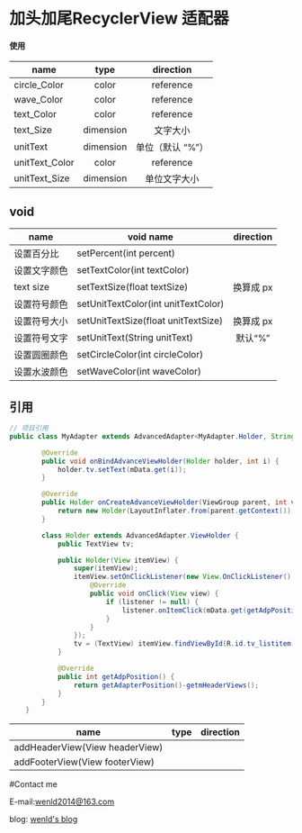 # 加头加尾RecyclerView 适配器

#### 使用



| name        | type           | direction  |
| ------------- |:-------------:| :-----:|
| circle_Color      | color|reference | 圆颜色 |
| wave_Color      | color|reference      |  水波纹颜色 |
| text_Color | color|reference      |    文字颜色 |
| text_Size | dimension      |    文字大小 |
| unitText | dimension      |    单位（默认 “%”） |
| unitText_Color | color|reference      |    单位文字颜色 |
| unitText_Size | dimension      |     单位文字大小 |


## void
| name        | void name           | direction  |
| ------------- | ------------- | :-----:|
| 设置百分比      | setPercent(int percent) | |
| 设置文字颜色      | setTextColor(int textColor)      |  |
| text size | setTextSize(float textSize)      |    换算成 px |
| 设置符号颜色 | setUnitTextColor(int unitTextColor)      |     |
| 设置符号大小 | setUnitTextSize(float unitTextSize)      |   换算成 px  |
| 设置符号文字 | setUnitText(String unitText)      |   默认“%” |
| 设置圆圈颜色 | setCircleColor(int circleColor)     |      |
| 设置水波颜色 | setWaveColor(int waveColor)     |      |

## 引用
```java
// 项目引用
public class MyAdapter extends AdvancedAdapter<MyAdapter.Holder, String> {

        @Override
        public void onBindAdvanceViewHolder(Holder holder, int i) {
            holder.tv.setText(mData.get(i));
        }

        @Override
        public Holder onCreateAdvanceViewHolder(ViewGroup parent, int viewType) {
            return new Holder(LayoutInflater.from(parent.getContext()).inflate(R.layout.listitem, parent, false));
        }

        class Holder extends AdvancedAdapter.ViewHolder {
            public TextView tv;

            public Holder(View itemView) {
                super(itemView);
                itemView.setOnClickListener(new View.OnClickListener() {
                    @Override
                    public void onClick(View view) {
                        if (listener != null) {
                            listener.onItemClick(mData.get(getAdpPosition()), getAdpPosition());
                        }
                    }
                });
                tv = (TextView) itemView.findViewById(R.id.tv_listitem);
            }

            @Override
            public int getAdpPosition() {
                return getAdapterPosition()-getmHeaderViews();
            }
        }
    }
```

| name        | type           | direction  |
| ------------- |:-------------:| :-----:|
| addHeaderView(View headerView)      |  |  |
|  addFooterView(View footerView)      |  |  |

#Contact me

E-mail:wenld2014@163.com

blog: [wenld's blog](http://blog.csdn.net/sinat_15877283)
